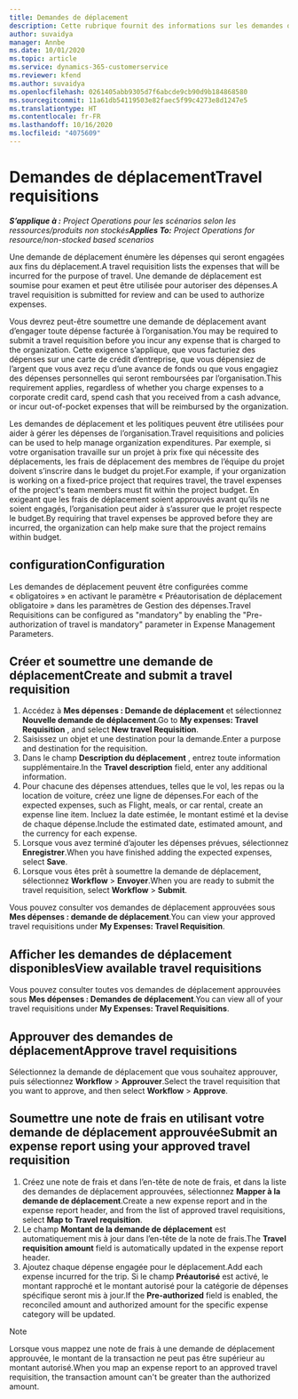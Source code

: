 ```yaml
---
title: Demandes de déplacement
description: Cette rubrique fournit des informations sur les demandes de déplacement.
author: suvaidya
manager: Annbe
ms.date: 10/01/2020
ms.topic: article
ms.service: dynamics-365-customerservice
ms.reviewer: kfend
ms.author: suvaidya
ms.openlocfilehash: 0261405abb9305d7f6abcde9cb90d9b184868580
ms.sourcegitcommit: 11a61db54119503e82faec5f99c4273e8d1247e5
ms.translationtype: HT
ms.contentlocale: fr-FR
ms.lasthandoff: 10/16/2020
ms.locfileid: "4075609"
---
```

# <a name="travel-requisitions"></a><span data-ttu-id="2e43c-103">Demandes de déplacement</span><span class="sxs-lookup"><span data-stu-id="2e43c-103">Travel requisitions</span></span>

<span data-ttu-id="2e43c-104">_**S’applique à :** Project Operations pour les scénarios selon les ressources/produits non stockés_</span><span class="sxs-lookup"><span data-stu-id="2e43c-104">_**Applies To:** Project Operations for resource/non-stocked based scenarios_</span></span>

<span data-ttu-id="2e43c-105">Une demande de déplacement énumère les dépenses qui seront engagées aux fins du déplacement.</span><span class="sxs-lookup"><span data-stu-id="2e43c-105">A travel requisition lists the expenses that will be incurred for the purpose of travel.</span></span> <span data-ttu-id="2e43c-106">Une demande de déplacement est soumise pour examen et peut être utilisée pour autoriser des dépenses.</span><span class="sxs-lookup"><span data-stu-id="2e43c-106">A travel requisition is submitted for review and can be used to authorize expenses.</span></span>

<span data-ttu-id="2e43c-107">Vous devrez peut-être soumettre une demande de déplacement avant d’engager toute dépense facturée à l’organisation.</span><span class="sxs-lookup"><span data-stu-id="2e43c-107">You may be required to submit a travel requisition before you incur any expense that is charged to the organization.</span></span> <span data-ttu-id="2e43c-108">Cette exigence s’applique, que vous facturiez des dépenses sur une carte de crédit d’entreprise, que vous dépensiez de l’argent que vous avez reçu d’une avance de fonds ou que vous engagiez des dépenses personnelles qui seront remboursées par l’organisation.</span><span class="sxs-lookup"><span data-stu-id="2e43c-108">This requirement applies, regardless of whether you charge expenses to a corporate credit card, spend cash that you received from a cash advance, or incur out-of-pocket expenses that will be reimbursed by the organization.</span></span>

<span data-ttu-id="2e43c-109">Les demandes de déplacement et les politiques peuvent être utilisées pour aider à gérer les dépenses de l’organisation.</span><span class="sxs-lookup"><span data-stu-id="2e43c-109">Travel requisitions and policies can be used to help manage organization expenditures.</span></span> <span data-ttu-id="2e43c-110">Par exemple, si votre organisation travaille sur un projet à prix fixe qui nécessite des déplacements, les frais de déplacement des membres de l’équipe du projet doivent s’inscrire dans le budget du projet.</span><span class="sxs-lookup"><span data-stu-id="2e43c-110">For example, if your organization is working on a fixed-price project that requires travel, the travel expenses of the project's team members must fit within the project budget.</span></span> <span data-ttu-id="2e43c-111">En exigeant que les frais de déplacement soient approuvés avant qu’ils ne soient engagés, l’organisation peut aider à s’assurer que le projet respecte le budget.</span><span class="sxs-lookup"><span data-stu-id="2e43c-111">By requiring that travel expenses be approved before they are incurred, the organization can help make sure that the project remains within budget.</span></span>

## <a name="configuration"></a><span data-ttu-id="2e43c-112">configuration</span><span class="sxs-lookup"><span data-stu-id="2e43c-112">Configuration</span></span> 

<span data-ttu-id="2e43c-113">Les demandes de déplacement peuvent être configurées comme « obligatoires » en activant le paramètre « Préautorisation de déplacement obligatoire » dans les paramètres de Gestion des dépenses.</span><span class="sxs-lookup"><span data-stu-id="2e43c-113">Travel Requisitions can be configured as "mandatory" by enabling the "Pre-authorization of travel is mandatory" parameter in Expense Management Parameters.</span></span> 

## <a name="create-and-submit-a-travel-requisition"></a><span data-ttu-id="2e43c-114">Créer et soumettre une demande de déplacement</span><span class="sxs-lookup"><span data-stu-id="2e43c-114">Create and submit a travel requisition</span></span>

1. <span data-ttu-id="2e43c-115">Accédez à **Mes dépenses : Demande de déplacement** et sélectionnez **Nouvelle demande de déplacement**.</span><span class="sxs-lookup"><span data-stu-id="2e43c-115">Go to **My expenses: Travel Requisition** , and select **New travel Requisition**.</span></span>
2. <span data-ttu-id="2e43c-116">Saisissez un objet et une destination pour la demande.</span><span class="sxs-lookup"><span data-stu-id="2e43c-116">Enter a purpose and destination for the requisition.</span></span>
3. <span data-ttu-id="2e43c-117">Dans le champ **Description du déplacement** , entrez toute information supplémentaire.</span><span class="sxs-lookup"><span data-stu-id="2e43c-117">In the  **Travel description** field, enter any additional information.</span></span> 
4. <span data-ttu-id="2e43c-118">Pour chacune des dépenses attendues, telles que le vol, les repas ou la location de voiture, créez une ligne de dépenses.</span><span class="sxs-lookup"><span data-stu-id="2e43c-118">For each of the expected expenses, such as Flight, meals, or car rental, create an expense line item.</span></span> <span data-ttu-id="2e43c-119">Incluez la date estimée, le montant estimé et la devise de chaque dépense.</span><span class="sxs-lookup"><span data-stu-id="2e43c-119">Include the estimated date, estimated amount, and the currency for each expense.</span></span> 
5. <span data-ttu-id="2e43c-120">Lorsque vous avez terminé d’ajouter les dépenses prévues, sélectionnez **Enregistrer**.</span><span class="sxs-lookup"><span data-stu-id="2e43c-120">When you have finished adding the expected expenses, select **Save**.</span></span>
6. <span data-ttu-id="2e43c-121">Lorsque vous êtes prêt à soumettre la demande de déplacement, sélectionnez **Workflow** > **Envoyer**.</span><span class="sxs-lookup"><span data-stu-id="2e43c-121">When you are ready to submit the travel requisition, select **Workflow** > **Submit**.</span></span>

<span data-ttu-id="2e43c-122">Vous pouvez consulter vos demandes de déplacement approuvées sous **Mes dépenses : demande de déplacement**.</span><span class="sxs-lookup"><span data-stu-id="2e43c-122">You can view your approved travel requisitions under **My Expenses: Travel Requisition**.</span></span> 

## <a name="view-available-travel-requisitions"></a><span data-ttu-id="2e43c-123">Afficher les demandes de déplacement disponibles</span><span class="sxs-lookup"><span data-stu-id="2e43c-123">View available travel requisitions</span></span>

<span data-ttu-id="2e43c-124">Vous pouvez consulter toutes vos demandes de déplacement approuvées sous **Mes dépenses : Demandes de déplacement**.</span><span class="sxs-lookup"><span data-stu-id="2e43c-124">You can view all of your travel requisitions under **My Expenses: Travel Requisitions**.</span></span>

## <a name="approve-travel-requisitions"></a><span data-ttu-id="2e43c-125">Approuver des demandes de déplacement</span><span class="sxs-lookup"><span data-stu-id="2e43c-125">Approve travel requisitions</span></span>

<span data-ttu-id="2e43c-126">Sélectionnez la demande de déplacement que vous souhaitez approuver, puis sélectionnez **Workflow** > **Approuver**.</span><span class="sxs-lookup"><span data-stu-id="2e43c-126">Select the travel requisition that you want to approve, and then select **Workflow** > **Approve**.</span></span>  

## <a name="submit-an-expense-report-using-your-approved-travel-requisition"></a><span data-ttu-id="2e43c-127">Soumettre une note de frais en utilisant votre demande de déplacement approuvée</span><span class="sxs-lookup"><span data-stu-id="2e43c-127">Submit an expense report using your approved travel requisition</span></span>

1. <span data-ttu-id="2e43c-128">Créez une note de frais et dans l’en-tête de note de frais, et dans la liste des demandes de déplacement approuvées, sélectionnez **Mapper à la demande de déplacement**.</span><span class="sxs-lookup"><span data-stu-id="2e43c-128">Create a new expense report and in the expense report header, and from the list of approved travel requisitions, select **Map to Travel requisition**.</span></span>
2. <span data-ttu-id="2e43c-129">Le champ **Montant de la demande de déplacement** est automatiquement mis à jour dans l’en-tête de la note de frais.</span><span class="sxs-lookup"><span data-stu-id="2e43c-129">The **Travel requisition amount** field is automatically updated in the expense report header.</span></span>
3. <span data-ttu-id="2e43c-130">Ajoutez chaque dépense engagée pour le déplacement.</span><span class="sxs-lookup"><span data-stu-id="2e43c-130">Add each expense incurred for the trip.</span></span> <span data-ttu-id="2e43c-131">Si le champ **Préautorisé** est activé, le montant rapproché et le montant autorisé pour la catégorie de dépenses spécifique seront mis à jour.</span><span class="sxs-lookup"><span data-stu-id="2e43c-131">If the **Pre-authorized** field is enabled, the reconciled amount and authorized amount for the specific expense category will be updated.</span></span>

> [!NOTE]
> <span data-ttu-id="2e43c-132">Lorsque vous mappez une note de frais à une demande de déplacement approuvée, le montant de la transaction ne peut pas être supérieur au montant autorisé.</span><span class="sxs-lookup"><span data-stu-id="2e43c-132">When you map an expense report to an approved travel requisition, the transaction amount can't be greater than the authorized amount.</span></span> 
